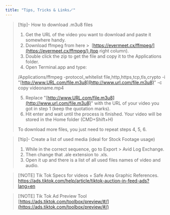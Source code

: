 ```yaml
---
title: "Tips, Tricks & Links🪄"
---
```


> [!tip]- How to download .m3u8 files
> 1) Get the URL of the video you want to download and paste it somewhere handy.
> 2) Download ffmpeg from here >  [https://evermeet.cx/ffmpeg/](https://evermeet.cx/ffmpeg/) (top right column).
> 3) Double click the zip to get the file and copy it to the Applications folder.
> 4) Open Terminal.app and type:
> 
> /Applications/ffmpeg -protocol_whitelist file,http,https,tcp,tls,crypto -i "[http://www.URL.com/file.m3u8](http://www.url.com/file.m3u8)" -c copy videoname.mp4
> 
> 5) Replace "[http://www.URL.com/file.m3u8](http://www.url.com/file.m3u8)" with the URL of your video you got in step 1 (keep the quotation marks).
> 6) Hit enter and wait until the process is finished. Your video will be stored in the Home folder (CMD+Shift+H)
> 
> To download more files, you just need to repeat steps 4, 5, 6.

> [!tip]- Create a list of used media (ideal for Stock Footage usage)
> 1. While in the correct sequence, go to Export > Avid Log Exchange.
> 2. Then change that .ale extension to .xls.
> 3. Open it up and there is a list of all used files names of video and audio.

> [!NOTE] Tik Tok Specs for videos + Safe Area Graphic References.
> https://ads.tiktok.com/help/article/tiktok-auction-in-feed-ads?lang=en
> 

> [!NOTE] Tik Tok Ad Preview Tool
> [https://ads.tiktok.com/toolbox/preview/#/](https://ads.tiktok.com/toolbox/preview/#/)
> 